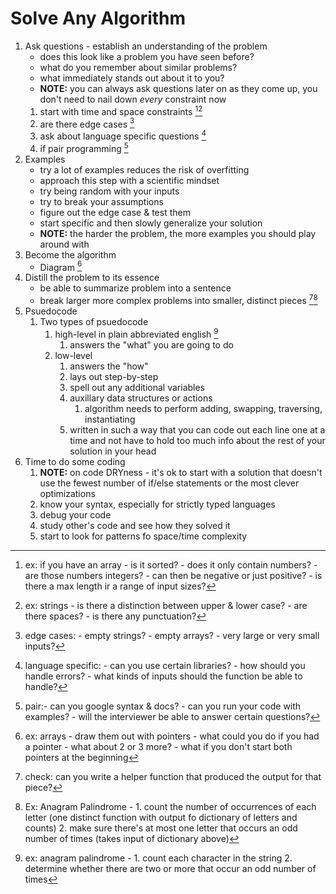 # Solve Any Algorithm

1. Ask questions - establish an understanding of the problem
   - does this look like a problem you have seen before?
   - what do you remember about similar problems?
   - what immediately stands out about it to you?
   - **NOTE:** you can always ask questions later on as they come up, you don't need to nail down _every_ constraint now
   1. start with time and space constraints [^1][^2]
   1. are there edge cases [^3]
   1. ask about language specific questions [^4]
   1. if pair programming [^5]
1. Examples
   - try a lot of examples reduces the risk of overfitting
   - approach this step with a scientific mindset
   - try being random with your inputs
   - try to break your assumptions
   - figure out the edge case & test them
   - start specific and then slowly generalize your solution
   - **NOTE:** the harder the problem, the more examples you should play around with
1. Become the algorithm
   - Diagram [^6]
1. Distill the problem to its essence
   - be able to summarize problem into a sentence
   - break larger more complex problems into smaller, distinct pieces [^7][^8]
1. Psuedocode
   1. Two types of psuedocode
      1. high-level in plain abbreviated english [^9]
         1. answers the "what" you are going to do
      1. low-level
         1. answers the "how"
         1. lays out step-by-step
         1. spell out any additional variables
         1. auxillary data structures or actions
            1. algorithm needs to perform adding, swapping, traversing, instantiating
         1. written in such a way that you can code out each line one at a time and not have to hold too much info about the rest of your solution in your head
1. Time to do some coding
   1. **NOTE:** on code DRYness - it's ok to start with a solution that doesn't use the fewest number of if/else statements or the most clever optimizations
   1. know your syntax, especially for strictly typed languages
   1. debug your code
   1. study other's code and see how they solved it
   1. start to look for patterns fo space/time complexity

[^1]: ex: if you have an array - is it sorted? - does it only contain numbers? - are those numbers integers? - can then be negative or just positive? - is there a max length ir a range of input sizes?
[^2]: ex: strings - is there a distinction between upper & lower case? - are there spaces? - is there any punctuation?
[^3]: edge cases: - empty strings? - empty arrays? - very large or very small inputs?
[^4]: language specific: - can you use certain libraries? - how should you handle errors? - what kinds of inputs should the function be able to handle?
[^5]: pair:- can you google syntax & docs? - can you run your code with examples? - will the interviewer be able to answer certain questions?
[^6]: ex: arrays - draw them out with pointers - what could you do if you had a pointer - what about 2 or 3 more? - what if you don't start both pointers at the beginning
[^7]: check: can you write a helper function that produced the output for that piece?
[^8]: Ex: Anagram Palindrome - 1. count the number of occurrences of each letter (one distinct function with output fo dictionary of letters and counts) 2. make sure there's at most one letter that occurs an odd number of times (takes input of dictionary above)
[^9]: ex: anagram palindrome - 1. count each character in the string 2. determine whether there are two or more that occur an odd number of times
